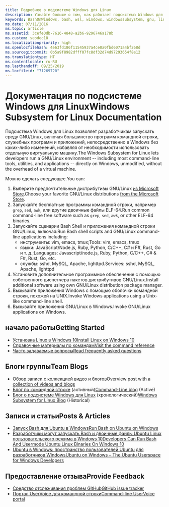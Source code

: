 ```yaml
---
title: Подробнее о подсистеме Windows для Linux
description: Узнайте больше о том, как работает подсистема Windows для Linux.
keywords: BashOnWindows, bash, wsl, windows, windowssubsystem, gnu, linux
ms.date: 07/11/2016
ms.topic: article
ms.assetid: 3cefe0db-7616-4848-a2b6-9296746a178b
ms.custom: seodec18
ms.localizationpriority: high
ms.openlocfilehash: 4e63fd186f11545937a4ce0a0fbd6071a4bf268d
ms.sourcegitcommit: 0b5a9f8982dfff07fc8df32d74d97293654f8e12
ms.translationtype: HT
ms.contentlocale: ru-RU
ms.lasthandoff: 09/25/2019
ms.locfileid: "71269720"
---
```

# <a name="windows-subsystem-for-linux-documentation"></a><span data-ttu-id="96fe5-104">Документация по подсистеме Windows для Linux</span><span class="sxs-lookup"><span data-stu-id="96fe5-104">Windows Subsystem for Linux Documentation</span></span>

<span data-ttu-id="96fe5-105">Подсистема Windows для Linux позволяет разработчикам запускать среду GNU/Linux, включая большинство программ командной строки, служебных программ и приложений, непосредственно в Windows без каких-либо изменений, избавляя от необходимости использовать отдельную виртуальную машину.</span><span class="sxs-lookup"><span data-stu-id="96fe5-105">The Windows Subsystem for Linux lets developers run a GNU/Linux environment -- including most command-line tools, utilities, and applications -- directly on Windows, unmodified, without the overhead of a virtual machine.</span></span>  

<span data-ttu-id="96fe5-106">Можно сделать следующее.</span><span class="sxs-lookup"><span data-stu-id="96fe5-106">You can:</span></span>

1. <span data-ttu-id="96fe5-107">Выберите предпочтительные дистрибутивы GNU/Linux [из Microsoft Store](https://aka.ms/wslstore).</span><span class="sxs-lookup"><span data-stu-id="96fe5-107">Choose your favorite GNU/Linux distributions [from the Microsoft Store](https://aka.ms/wslstore).</span></span>
1. <span data-ttu-id="96fe5-108">Запускайте бесплатные программы командной строки, например `grep`, `sed`, `awk`, или другие двоичные файлы ELF-64.</span><span class="sxs-lookup"><span data-stu-id="96fe5-108">Run common command-line free software such as `grep`, `sed`, `awk`, or other ELF-64 binaries.</span></span> 
1. <span data-ttu-id="96fe5-109">Запускайте сценарии Bash Shell и приложения командной строки GNU/Linux, включая:</span><span class="sxs-lookup"><span data-stu-id="96fe5-109">Run Bash shell scripts and GNU/Linux command-line applications including:</span></span>  
    * <span data-ttu-id="96fe5-110">инструменты: vim, emacs, tmux;</span><span class="sxs-lookup"><span data-stu-id="96fe5-110">Tools: vim, emacs, tmux</span></span>
    * <span data-ttu-id="96fe5-111">языки: JavaScript/Node.js, Ruby, Python, C/C++, C# и F#, Rust, Go и т. д.;</span><span class="sxs-lookup"><span data-stu-id="96fe5-111">Languages: Javascript/node.js, Ruby, Python, C/C++, C# & F#, Rust, Go, etc.</span></span>
    * <span data-ttu-id="96fe5-112">службы: sshd, MySQL, Apache, lighttpd.</span><span class="sxs-lookup"><span data-stu-id="96fe5-112">Services: sshd, MySQL, Apache, lighttpd</span></span>
1. <span data-ttu-id="96fe5-113">Установите дополнительное программное обеспечение с помощью собственного диспетчера пакетов дистрибутивов GNU/Linux.</span><span class="sxs-lookup"><span data-stu-id="96fe5-113">Install additional software using own GNU/Linux distribution package manager.</span></span>
1. <span data-ttu-id="96fe5-114">Вызывайте приложения Windows с помощью оболочки командной строки, похожей на UNIX.</span><span class="sxs-lookup"><span data-stu-id="96fe5-114">Invoke Windows applications using a Unix-like command-line shell.</span></span>
1. <span data-ttu-id="96fe5-115">Вызывайте приложения GNU/Linux в Windows.</span><span class="sxs-lookup"><span data-stu-id="96fe5-115">Invoke GNU/Linux applications on Windows.</span></span>

## <a name="getting-started"></a><span data-ttu-id="96fe5-116">начало работы</span><span class="sxs-lookup"><span data-stu-id="96fe5-116">Getting Started</span></span>

* [<span data-ttu-id="96fe5-117">Установка Linux в Windows 10</span><span class="sxs-lookup"><span data-stu-id="96fe5-117">Install Linux on Windows 10</span></span>](install-win10.md)
* [<span data-ttu-id="96fe5-118">Справочные материалы по командам</span><span class="sxs-lookup"><span data-stu-id="96fe5-118">Visit the command reference</span></span>](reference.md)
* [<span data-ttu-id="96fe5-119">Часто задаваемые вопросы</span><span class="sxs-lookup"><span data-stu-id="96fe5-119">Read frequently asked questions</span></span>](faq.md)

## <a name="team-blogs"></a><span data-ttu-id="96fe5-120">Блоги группы</span><span class="sxs-lookup"><span data-stu-id="96fe5-120">Team Blogs</span></span>
*  [<span data-ttu-id="96fe5-121">Обзор записи с коллекцией видео и блогов</span><span class="sxs-lookup"><span data-stu-id="96fe5-121">Overview post with a collection of videos and blogs</span></span>](https://blogs.msdn.microsoft.com/commandline/learn-about-windows-console-and-windows-subsystem-for-linux-wsl/)
* <span data-ttu-id="96fe5-122">[Блог по командной строке](https://blogs.msdn.microsoft.com/commandline/) (активный)</span><span class="sxs-lookup"><span data-stu-id="96fe5-122">[Command-Line blog](https://blogs.msdn.microsoft.com/commandline/) (Active)</span></span>
* <span data-ttu-id="96fe5-123">[Блог о подсистеме Windows для Linux](https://blogs.msdn.microsoft.com/wsl/) (хронологический)</span><span class="sxs-lookup"><span data-stu-id="96fe5-123">[Windows Subsystem for Linux Blog](https://blogs.msdn.microsoft.com/wsl/) (Historical)</span></span>

## <a name="posts--articles"></a><span data-ttu-id="96fe5-124">Записи и статьи</span><span class="sxs-lookup"><span data-stu-id="96fe5-124">Posts & Articles</span></span>
* [<span data-ttu-id="96fe5-125">Запуск Bash для Ubuntu в Windows</span><span class="sxs-lookup"><span data-stu-id="96fe5-125">Run Bash on Ubuntu on Windows</span></span>](https://blogs.windows.com/buildingapps/2016/03/30/run-bash-on-ubuntu-on-windows/)
* [<span data-ttu-id="96fe5-126">Разработчики могут запускать Bash и двоичные файлы Ubuntu Linux пользовательского режима в Windows 10</span><span class="sxs-lookup"><span data-stu-id="96fe5-126">Developers Can Run Bash And Usermode Ubuntu Linux Binaries On Windows 10</span></span>](https://www.hanselman.com/blog/DevelopersCanRunBashShellAndUsermodeUbuntuLinuxBinariesOnWindows10.aspx)
* [<span data-ttu-id="96fe5-127">Ubuntu в Windows: пространство пользователей Ubuntu для разработчиков Windows</span><span class="sxs-lookup"><span data-stu-id="96fe5-127">Ubuntu on Windows – The Ubuntu Userspace for Windows Developers</span></span>](https://insights.ubuntu.com/2016/03/30/ubuntu-on-windows-the-ubuntu-userspace-for-windows-developers/) 

## <a name="provide-feedback"></a><span data-ttu-id="96fe5-128">Предоставление отзыва</span><span class="sxs-lookup"><span data-stu-id="96fe5-128">Provide Feedback</span></span>
* [<span data-ttu-id="96fe5-129">Средство отслеживания проблем GitHub</span><span class="sxs-lookup"><span data-stu-id="96fe5-129">GitHub issue tracker</span></span>](https://github.com/Microsoft/BashOnWindows/issues)
* [<span data-ttu-id="96fe5-130">Портал UserVoice для командной строки</span><span class="sxs-lookup"><span data-stu-id="96fe5-130">Command-line UserVoice portal</span></span>](https://wpdev.uservoice.com/forums/266908-command-prompt-console-bash-on-ubuntu-on-windo/category/161892-bash)
